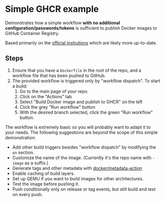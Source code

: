 # Simple GHCR example

Demonstrates how a simple workflow **with no additional configuration/passwords/tokens** is sufficient to publish Docker images to GitHub Container Registry.

Based primarily on the [official instrutions](https://docs.github.com/en/packages/managing-github-packages-using-github-actions-workflows/publishing-and-installing-a-package-with-github-actions) which are likely more up-to-date.

## Steps

1. Ensure that you have a `Dockerfile` in the root of the repo, and a workflow file that has been pushed to GitHub.
2. The provided workflow is triggered only by "workflow dispatch". To start a build:
   1. Go to the main page of your repo.
   2. Click on the "Actions" tab
   3. Select "Build Docker image and publish to GHCR" on the left
   4. Click the grey "Run workflow" button
   5. With the desired branch selected, click the green "Run workflow" button.

The workflow is extremely basic so you will probably want to adapt it to your needs.
The following suggestions are beyond the scope of this simple demonstration:

* Add other build triggers besides "workflow dispatch" by modifying the `on` section.
* Customize the name of the image. (Currently it's the repo name with `-image` as a suffix.)
* Generate tags and other metadata with [docker/metadata-action](https://github.com/docker/metadata-action)
* Enable caching of build layers.
* Set up QEMU if you want to build images for other architectures.
* Test the image before pushing it.
* Push conditionally only on release or tag events, but still build and test on every push.
